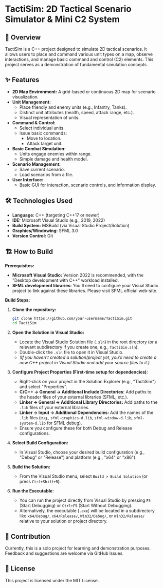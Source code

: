 # TactiSim: 2D Tactical Scenario Simulator & Mini C2 System

## 🚀 Overview

TactiSim is a C++ project designed to simulate 2D tactical scenarios. It allows users to place and command various unit types on a map, observe interactions, and manage basic command and control (C2) elements. This project serves as a demonstration of fundamental simulation concepts.

## ✨ Features

*   **2D Map Environment:** A grid-based or continuous 2D map for scenario visualization.
*   **Unit Management:**
    *   Place friendly and enemy units (e.g., Infantry, Tanks).
    *   Distinct unit attributes (health, speed, attack range, etc.).
    *   Visual representation of units.
*   **Command & Control:**
    *   Select individual units.
    *   Issue basic commands:
        *   Move to location.
        *   Attack target unit.
*   **Basic Combat Simulation:**
    *   Units engage enemies within range.
    *   Simple damage and health model.
*   **Scenario Management:**
    *   Save current scenario.
    *   Load scenarios from a file.
*   **User Interface:**
    *   Basic GUI for interaction, scenario controls, and information display.

## 🛠️ Technologies Used

*   **Language:** C++ (targeting C++17 or newer)
*   **IDE:** Microsoft Visual Studio (e.g., 2019, 2022)
*   **Build System:** MSBuild (via Visual Studio Project/Solution)
*   **Graphics/Windowing:** SFML 3.0
*   **Version Control:** Git

## 🏗️ How to Build

**Prerequisites:**

*   **Microsoft Visual Studio:** Version 2022 is recommended, with the "Desktop development with C++" workload installed.
*   **SFML development libraries:** You'll need to configure your Visual Studio project to link against these libraries. Please visit SFML official web-site.

**Build Steps:**

1.  **Clone the repository:**
    ```bash
    git clone https://github.com/your-username/TactiSim.git
    cd TactiSim
    ```

2.  **Open the Solution in Visual Studio:**
    *   Locate the Visual Studio Solution file (`.sln`) in the root directory (or a relevant subdirectory if you create one, e.g., `TactiSim.sln`).
    *   Double-click the `.sln` file to open it in Visual Studio.
    *   *(If you haven't created a solution/project yet, you'll need to create a new C++ project in Visual Studio and add your source files to it.)*

3.  **Configure Project Properties (First-time setup for dependencies):**
    *   Right-click on your project in the Solution Explorer (e.g., "TactiSim") and select "Properties".
    *   **C/C++ -> General -> Additional Include Directories:** Add paths to the header files of your external libraries (SFML, etc.).
    *   **Linker -> General -> Additional Library Directories:** Add paths to the `.lib` files of your external libraries.
    *   **Linker -> Input -> Additional Dependencies:** Add the names of the `.lib` files (e.g., `sfml-graphics-d.lib`, `sfml-window-d.lib`, `sfml-system-d.lib` for SFML debug).
    *   Ensure you configure these for both Debug and Release configurations.

4.  **Select Build Configuration:**
    *   In Visual Studio, choose your desired build configuration (e.g., "Debug" or "Release") and platform (e.g., "x64" or "x86").

5.  **Build the Solution:**
    *   From the Visual Studio menu, select `Build > Build Solution` (or press `Ctrl+Shift+B`).

6.  **Run the Executable:**
    *   You can run the project directly from Visual Studio by pressing `F5` (Start Debugging) or `Ctrl+F5` (Start Without Debugging).
    *   Alternatively, the executable (`.exe`) will be located in a subdirectory like `x64/Debug/`, `x64/Release/`, `Win32/Debug/`, or `Win32/Release/` relative to your solution or project directory.

## 🤝 Contribution

Currently, this is a solo project for learning and demonstration purposes. Feedback and suggestions are welcome via GitHub Issues.

## 📜 License

This project is licensed under the MIT License.
